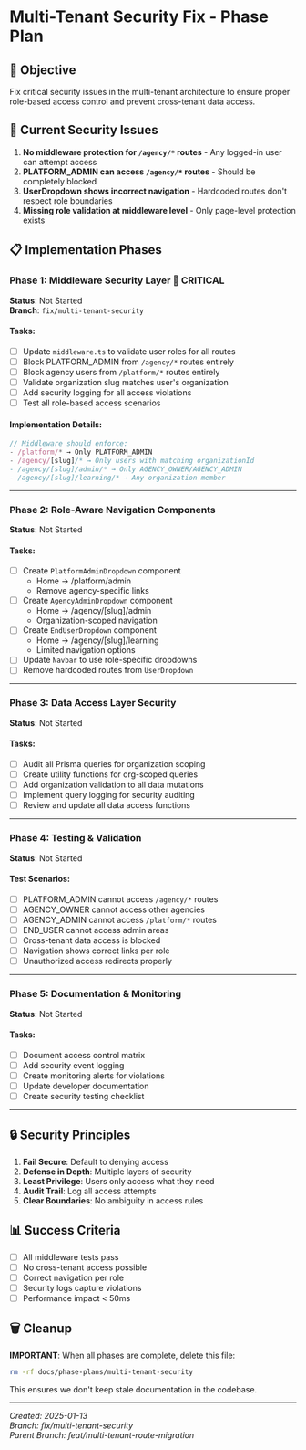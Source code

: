 # Multi-Tenant Security Fix - Phase Plan

## 🎯 Objective

Fix critical security issues in the multi-tenant architecture to ensure proper role-based access control and prevent cross-tenant data access.

## 🚨 Current Security Issues

1. **No middleware protection for `/agency/*` routes** - Any logged-in user can attempt access
2. **PLATFORM_ADMIN can access `/agency/*` routes** - Should be completely blocked
3. **UserDropdown shows incorrect navigation** - Hardcoded routes don't respect role boundaries
4. **Missing role validation at middleware level** - Only page-level protection exists

## 📋 Implementation Phases

### Phase 1: Middleware Security Layer 🔴 CRITICAL

**Status**: Not Started  
**Branch**: `fix/multi-tenant-security`

#### Tasks:

- [ ] Update `middleware.ts` to validate user roles for all routes
- [ ] Block PLATFORM_ADMIN from `/agency/*` routes entirely
- [ ] Block agency users from `/platform/*` routes entirely
- [ ] Validate organization slug matches user's organization
- [ ] Add security logging for all access violations
- [ ] Test all role-based access scenarios

#### Implementation Details:

```typescript
// Middleware should enforce:
- /platform/* → Only PLATFORM_ADMIN
- /agency/[slug]/* → Only users with matching organizationId
- /agency/[slug]/admin/* → Only AGENCY_OWNER/AGENCY_ADMIN
- /agency/[slug]/learning/* → Any organization member
```

---

### Phase 2: Role-Aware Navigation Components

**Status**: Not Started

#### Tasks:

- [ ] Create `PlatformAdminDropdown` component
  - Home → /platform/admin
  - Remove agency-specific links
- [ ] Create `AgencyAdminDropdown` component
  - Home → /agency/[slug]/admin
  - Organization-scoped navigation
- [ ] Create `EndUserDropdown` component
  - Home → /agency/[slug]/learning
  - Limited navigation options
- [ ] Update `Navbar` to use role-specific dropdowns
- [ ] Remove hardcoded routes from `UserDropdown`

---

### Phase 3: Data Access Layer Security

**Status**: Not Started

#### Tasks:

- [ ] Audit all Prisma queries for organization scoping
- [ ] Create utility functions for org-scoped queries
- [ ] Add organization validation to all data mutations
- [ ] Implement query logging for security auditing
- [ ] Review and update all data access functions

---

### Phase 4: Testing & Validation

**Status**: Not Started

#### Test Scenarios:

- [ ] PLATFORM_ADMIN cannot access `/agency/*` routes
- [ ] AGENCY_OWNER cannot access other agencies
- [ ] AGENCY_ADMIN cannot access `/platform/*` routes
- [ ] END_USER cannot access admin areas
- [ ] Cross-tenant data access is blocked
- [ ] Navigation shows correct links per role
- [ ] Unauthorized access redirects properly

---

### Phase 5: Documentation & Monitoring

**Status**: Not Started

#### Tasks:

- [ ] Document access control matrix
- [ ] Add security event logging
- [ ] Create monitoring alerts for violations
- [ ] Update developer documentation
- [ ] Create security testing checklist

---

## 🔒 Security Principles

1. **Fail Secure**: Default to denying access
2. **Defense in Depth**: Multiple layers of security
3. **Least Privilege**: Users only access what they need
4. **Audit Trail**: Log all access attempts
5. **Clear Boundaries**: No ambiguity in access rules

## 📊 Success Criteria

- [ ] All middleware tests pass
- [ ] No cross-tenant access possible
- [ ] Correct navigation per role
- [ ] Security logs capture violations
- [ ] Performance impact < 50ms

## 🗑️ Cleanup

**IMPORTANT**: When all phases are complete, delete this file:

```bash
rm -rf docs/phase-plans/multi-tenant-security
```

This ensures we don't keep stale documentation in the codebase.

---

_Created: 2025-01-13_  
_Branch: fix/multi-tenant-security_  
_Parent Branch: feat/multi-tenant-route-migration_
